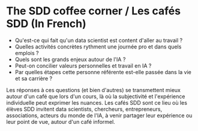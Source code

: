 # The SDD coffee corner / Les cafés SDD (In French)

- Qu'est-ce qui fait qu'un data scientist est content d'aller au travail ?
- Quelles activités concrètes rythment une journée pro et dans quels emplois ?
- Quels sont les grands enjeux autour de l'IA ?
- Peut-on concilier valeurs personnelles et travail en IA ?
- Par quelles étapes cette personne référente est-elle passée dans la vie et sa carrière ?

Les réponses à ces questions (et bien d'autres) se transmettent mieux autour d'un café que lors d'un cours, là où la subjectivité et l'expérience individuelle peut exprimer les nuances. Les cafés SDD sont ce lieu où les élèves SDD invitent data scientists, chercheurs, entrepreneurs, associations, acteurs du monde de l'IA, à venir partager leur expérience ou leur point de vue, autour d'un café informel.



